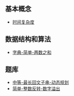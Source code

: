 
## 基本概念
* [时间复杂度](basic_concept/time_complexity.md)

## 数据结构和算法
* [字典-简单-两数之和](question_bank/简单-两数之和-字典查找.md)

## 题库
* [中等-最长回文子串-动态规划](question_bank/中等-最长回文子串-动态规划.md)
* [简单-整数反转-数字溢出](question_bank/简单-整数反转-数字溢出.md)




